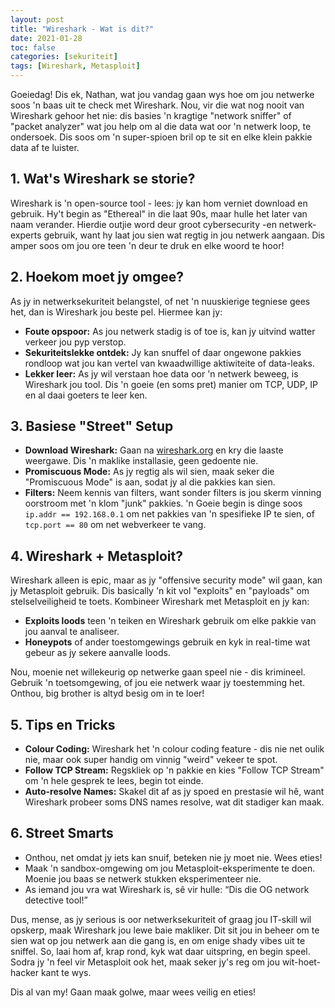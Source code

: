 ```yaml
---
layout: post
title: "Wireshark - Wat is dit?"
date: 2021-01-28
toc: false
categories: [sekuriteit]
tags: [Wireshark, Metasploit]
---
```



Goeiedag! Dis ek, Nathan, wat jou vandag gaan wys hoe om jou netwerke soos 'n baas uit te check met Wireshark. Nou, vir die wat nog nooit van Wireshark gehoor het nie: dis basies 'n kragtige "network sniffer" of "packet analyzer" wat jou help om al die data wat oor 'n netwerk loop, te ondersoek. Dis soos om 'n super-spioen bril op te sit en elke klein pakkie data af te luister.

## 1. Wat's Wireshark se storie?
Wireshark is 'n open-source tool - lees: jy kan hom verniet download en gebruik. Hy't begin as "Ethereal" in die laat 90s, maar hulle het later van naam verander. Hierdie outjie word deur groot cybersecurity -en netwerk-experts gebruik, want hy laat jou sien wat regtig in jou netwerk aangaan. Dis amper soos om jou ore teen 'n deur te druk en elke woord te hoor!

## 2. Hoekom moet jy omgee?
As jy in netwerksekuriteit belangstel, of net 'n nuuskierige tegniese gees het, dan is Wireshark jou beste pel. Hiermee kan jy:

- **Foute opspoor:** As jou netwerk stadig is of toe is, kan jy uitvind watter verkeer jou pyp verstop.
- **Sekuriteitslekke ontdek:** Jy kan snuffel of daar ongewone pakkies rondloop wat jou kan vertel van kwaadwillige aktiwiteite of data-leaks.
- **Lekker leer:** As jy wil verstaan hoe data oor 'n netwerk beweeg, is Wireshark jou tool. Dis 'n goeie (en soms pret) manier om TCP, UDP, IP en al daai goeters te leer ken.

## 3. Basiese "Street" Setup

- **Download Wireshark:** Gaan na [wireshark.org](https://wireshark.org) en kry die laaste weergawe. Dis 'n maklike installasie, geen gedoente nie.
- **Promiscuous Mode:** As jy regtig als wil sien, maak seker die "Promiscuous Mode" is aan, sodat jy al die pakkies kan sien.
- **Filters:** Neem kennis van filters, want sonder filters is jou skerm vinning oorstroom met 'n klom "junk" pakkies. 'n Goeie begin is dinge soos `ip.addr == 192.168.0.1` om net pakkies van 'n spesifieke IP te sien, of `tcp.port == 80` om net webverkeer te vang.

## 4. Wireshark + Metasploit?
Wireshark alleen is epic, maar as jy "offensive security mode" wil gaan, kan jy Metasploit gebruik. Dis basically 'n kit vol "exploits" en "payloads" om stelselveiligheid te toets. Kombineer Wireshark met Metasploit en jy kan:

- **Exploits loods** teen 'n teiken en Wireshark gebruik om elke pakkie van jou aanval te analiseer.
- **Honeypots** of ander toestomgewings gebruik en kyk in real-time wat gebeur as jy sekere aanvalle loods.

Nou, moenie net willekeurig op netwerke gaan speel nie - dis krimineel. Gebruik 'n toetsomgewing, of jou eie netwerk waar jy toestemming het. Onthou, big brother is altyd besig om in te loer!

## 5. Tips en Tricks

- **Colour Coding:** Wireshark het 'n colour coding feature - dis nie net oulik nie, maar ook super handig om vinnig "weird" vekeer te spot.
- **Follow TCP Stream:** Regskliek op 'n pakkie en kies "Follow TCP Stream" om 'n hele gesprek te lees, begin tot einde. 
- **Auto-resolve Names:** Skakel dit af as jy spoed en prestasie wil hê, want Wireshark probeer soms DNS names resolve, wat dit stadiger kan maak.

## 6. Street Smarts

- Onthou, net omdat jy iets kan snuif, beteken nie jy moet nie. Wees eties!
- Maak 'n sandbox-omgewing om jou Metasploit-eksperimente te doen. Moenie jou baas se netwerk stukken eksperimenteer nie.
- As iemand jou vra wat Wireshark is, sê vir hulle: “Dis die OG network detective tool!”

Dus, mense, as jy serious is oor netwerksekuriteit of graag jou IT-skill wil opskerp, maak Wireshark jou lewe baie makliker. Dit sit jou in beheer om te sien wat op jou netwerk aan die gang is, en om enige shady vibes uit te sniffel. So, laai hom af, krap rond, kyk wat daar uitspring, en begin speel. Sodra jy 'n feel vir Metasploit ook het, maak seker jy's reg om jou wit-hoet-hacker kant te wys.

Dis al van my! Gaan maak golwe, maar wees veilig en eties!














